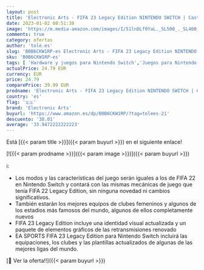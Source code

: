 ```yaml
---
layout: post
title: 'Electronic Arts - FIFA 23 Legacy Edition NINTENDO SWITCH | Castellano'
date: 2023-01-02 08:51:38
image: 'https://m.media-amazon.com/images/I/51lnDLf0YaL._SL500_._SL400_.jpg'
comments: true
category: ofertas
author: 'tole.es'
slug: 'B0B6CKW1RP-es Electronic Arts - FIFA 23 Legacy Edition NINTENDO SWITCH |...'
sku: 'B0B6CKW1RP-es'
tags: [ 'Hardware y juegos para Nintendo Switch','Juegos para Nintendo Switch','Videojuegos','electronic arts','nintendo','🇪🇸', ]
actualPrice: 24.79 EUR
currency: EUR
price: 24.79
comparePrice: 39.99 EUR
prodname: 'Electronic Arts - FIFA 23 Legacy Edition NINTENDO SWITCH | Castellano'
country: 'es'
flag: '🇪🇸'
brand: 'Electronic Arts'
buyurl: 'https://www.amazon.es/dp/B0B6CKW1RP/?tag=tolees-21'
descuento: '38.01'
average: '33.9472222222223'
---
```


Está [{{< param title >}}]({{< param buyurl >}}) en el siguiente enlace!

[![{{< param prodname >}}]({{< param image >}})]({{< param buyurl >}})

ℹ️:

- Los modos y las características del juego serán iguales a los de FIFA 22 en Nintendo Switch y contará con las mismas mecánicas de juego que tenía FIFA 22 Legacy Edition, sin ninguna novedad ni cambios significativos.
- También estarán los mejores equipos de clubes femeninos y algunos de los estadios más famosos del mundo, algunos de ellos completamente nuevos
- FIFA 23 Legacy Edition incluye una identidad visual actualizada y un paquete de elementos gráficos de las retransmisiones renovado
- EA SPORTS FIFA 23 Legacy Edition para Nintendo Switch incluirá las equipaciones, los clubes y las plantillas actualizados de algunas de las mejores ligas del mundo.

[🛒 Ver la oferta!!]({{< param buyurl >}})
